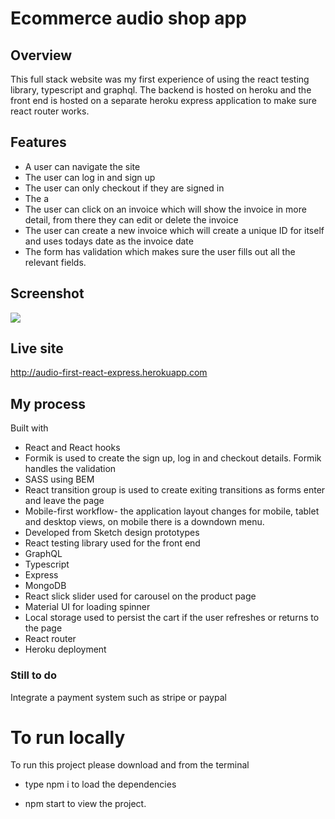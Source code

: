 # Ecommerce audio shop app

## Overview

This full stack website was my first experience of using the react testing library, typescript and graphql. The backend is hosted on heroku and the front end is hosted on a separate heroku express application to make sure react router works.

## Features

- A user can navigate the site
- The user can log in and sign up
- The user can only checkout if they are signed in
- The a
- The user can click on an invoice which will show the invoice in more detail, from there they can edit or delete the invoice
- The user can create a new invoice which will create a unique ID for itself and uses todays date as the invoice date
- The form has validation which makes sure the user fills out all the relevant fields.

## Screenshot

![](/invoice.jpg)

## Live site

http://audio-first-react-express.herokuapp.com

## My process

Built with

- React and React hooks
- Formik is used to create the sign up, log in and checkout details. Formik handles the validation
- SASS using BEM 
- React transition group is used to create exiting transitions as forms enter and leave the page
- Mobile-first workflow- the application layout changes for mobile, tablet and desktop views, on mobile there is a downdown menu.
- Developed from Sketch design prototypes
- React testing library used for the front end
- GraphQL
- Typescript
- Express
- MongoDB
- React slick slider used for carousel on the product page
- Material UI for loading spinner
- Local storage used to persist the cart if the user refreshes or returns to the page
- React router
- Heroku deployment

### Still to do

Integrate a payment system such as stripe or paypal

# To run locally

To run this project please download and from the terminal

- type npm i to load the dependencies

- npm start to view the project.
